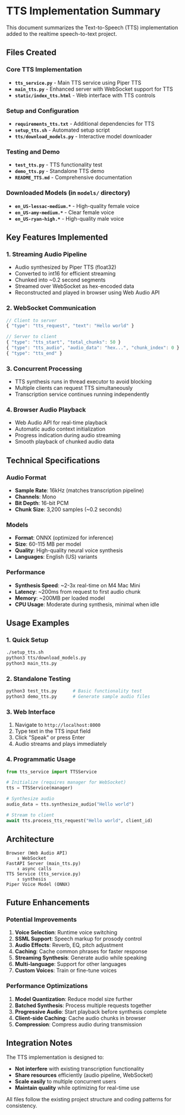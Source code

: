 # TTS Implementation Summary

This document summarizes the Text-to-Speech (TTS) implementation added to the realtime speech-to-text project.

## Files Created

### Core TTS Implementation
- **`tts_service.py`** - Main TTS service using Piper TTS
- **`main_tts.py`** - Enhanced server with WebSocket support for TTS
- **`static/index_tts.html`** - Web interface with TTS controls

### Setup and Configuration  
- **`requirements_tts.txt`** - Additional dependencies for TTS
- **`setup_tts.sh`** - Automated setup script
- **`tts/download_models.py`** - Interactive model downloader

### Testing and Demo
- **`test_tts.py`** - TTS functionality test
- **`demo_tts.py`** - Standalone TTS demo
- **`README_TTS.md`** - Comprehensive documentation

### Downloaded Models (in `models/` directory)
- **`en_US-lessac-medium.*`** - High-quality female voice
- **`en_US-amy-medium.*`** - Clear female voice  
- **`en_US-ryan-high.*`** - High-quality male voice

## Key Features Implemented

### 1. **Streaming Audio Pipeline**
- Audio synthesized by Piper TTS (float32)
- Converted to int16 for efficient streaming  
- Chunked into ~0.2 second segments
- Streamed over WebSocket as hex-encoded data
- Reconstructed and played in browser using Web Audio API

### 2. **WebSocket Communication**
```javascript
// Client to server
{ "type": "tts_request", "text": "Hello world" }

// Server to client  
{ "type": "tts_start", "total_chunks": 50 }
{ "type": "tts_audio", "audio_data": "hex...", "chunk_index": 0 }
{ "type": "tts_end" }
```

### 3. **Concurrent Processing**
- TTS synthesis runs in thread executor to avoid blocking
- Multiple clients can request TTS simultaneously
- Transcription service continues running independently

### 4. **Browser Audio Playback**
- Web Audio API for real-time playback
- Automatic audio context initialization
- Progress indication during audio streaming
- Smooth playback of chunked audio data

## Technical Specifications

### Audio Format
- **Sample Rate**: 16kHz (matches transcription pipeline)
- **Channels**: Mono
- **Bit Depth**: 16-bit PCM
- **Chunk Size**: 3,200 samples (~0.2 seconds)

### Models
- **Format**: ONNX (optimized for inference)
- **Size**: 60-115 MB per model
- **Quality**: High-quality neural voice synthesis
- **Languages**: English (US) variants

### Performance
- **Synthesis Speed**: ~2-3x real-time on M4 Mac Mini
- **Latency**: ~200ms from request to first audio chunk
- **Memory**: ~200MB per loaded model
- **CPU Usage**: Moderate during synthesis, minimal when idle

## Usage Examples

### 1. **Quick Setup**
```bash
./setup_tts.sh
python3 tts/download_models.py
python3 main_tts.py
```

### 2. **Standalone Testing**
```bash
python3 test_tts.py      # Basic functionality test
python3 demo_tts.py      # Generate sample audio files
```

### 3. **Web Interface**
1. Navigate to `http://localhost:8000`
2. Type text in the TTS input field
3. Click "Speak" or press Enter
4. Audio streams and plays immediately

### 4. **Programmatic Usage**
```python
from tts_service import TTSService

# Initialize (requires manager for WebSocket)
tts = TTSService(manager)

# Synthesize audio
audio_data = tts.synthesize_audio("Hello world")

# Stream to client
await tts.process_tts_request("Hello world", client_id)
```

## Architecture

```
Browser (Web Audio API)
    ↕ WebSocket
FastAPI Server (main_tts.py)
    ↕ async calls
TTS Service (tts_service.py)
    ↕ synthesis
Piper Voice Model (ONNX)
```

## Future Enhancements

### Potential Improvements
1. **Voice Selection**: Runtime voice switching
2. **SSML Support**: Speech markup for prosody control
3. **Audio Effects**: Reverb, EQ, pitch adjustment
4. **Caching**: Cache common phrases for faster response
5. **Streaming Synthesis**: Generate audio while speaking
6. **Multi-language**: Support for other languages
7. **Custom Voices**: Train or fine-tune voices

### Performance Optimizations
1. **Model Quantization**: Reduce model size further
2. **Batched Synthesis**: Process multiple requests together  
3. **Progressive Audio**: Start playback before synthesis complete
4. **Client-side Caching**: Cache audio chunks in browser
5. **Compression**: Compress audio during transmission

## Integration Notes

The TTS implementation is designed to:
- **Not interfere** with existing transcription functionality
- **Share resources** efficiently (audio pipeline, WebSocket)
- **Scale easily** to multiple concurrent users
- **Maintain quality** while optimizing for real-time use

All files follow the existing project structure and coding patterns for consistency.
